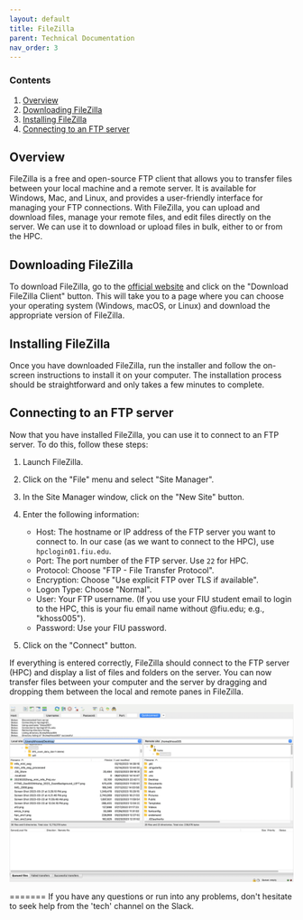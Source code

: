 ```yaml
---
layout: default
title: FileZilla
parent: Technical Documentation
nav_order: 3
---
```


### Contents
1. [Overview](#overview)
2. [Downloading FileZilla](#Downloading-FileZilla)
3. [Installing FileZilla](#Installing-FileZilla)
4. [Connecting to an FTP server](#Connecting-to-an-FTP-server)

## Overview

FileZilla is a free and open-source FTP client that allows you to transfer files between your local machine and a remote server. It is available for Windows, Mac, and Linux, and provides a user-friendly interface for managing your FTP connections. With FileZilla, you can upload and download files, manage your remote files, and edit files directly on the server. We can use it to download or upload files in bulk, either to or from the HPC. 

## Downloading FileZilla
To download FileZilla, go to the [official website](https://filezilla-project.org/) and click on the "Download FileZilla Client" button. This will take you to a page where you can choose your operating system (Windows, macOS, or Linux) and download the appropriate version of FileZilla.

## Installing FileZilla
Once you have downloaded FileZilla, run the installer and follow the on-screen instructions to install it on your computer. The installation process should be straightforward and only takes a few minutes to complete.

## Connecting to an FTP server
Now that you have installed FileZilla, you can use it to connect to an FTP server. To do this, follow these steps:

1. Launch FileZilla.
2. Click on the "File" menu and select "Site Manager".
3. In the Site Manager window, click on the "New Site" button.
4. Enter the following information:

    * Host: The hostname or IP address of the FTP server you want to connect to. In our case (as we want to connect to the HPC), use `hpclogin01.fiu.edu`.
    * Port: The port number of the FTP server. Use `22` for HPC. 
    * Protocol: Choose "FTP - File Transfer Protocol".
    * Encryption: Choose "Use explicit FTP over TLS if available".
    * Logon Type: Choose "Normal".
    * User: Your FTP username. (If you use your FIU student email to login to the HPC, this is your fiu email name without @fiu.edu; e.g., "khoss005").
    * Password: Use your FIU password.

5. Click on the "Connect" button.

If everything is entered correctly, FileZilla should connect to the FTP server (HPC) and display a list of files and folders on the server. You can now transfer files between your computer and the server by dragging and dropping them between the local and remote panes in FileZilla.

![filezilla](https://raw.githubusercontent.com/NDCLab/wiki/main/docs/_assets/technical/filezilla.png)


=======
If you have any questions or run into any problems, don't hesitate to seek help from the 'tech' channel on the Slack.

